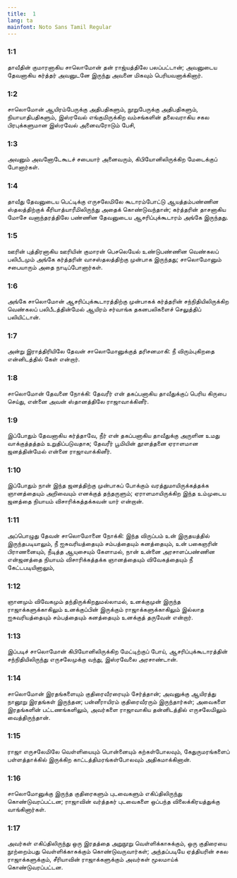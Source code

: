 ```yaml
---
title:  1
lang: ta
mainfont: Noto Sans Tamil Regular
---
```


###  1:1

தாவீதின் குமாரனாகிய சாலொமோன் தன் ராஜ்யத்திலே பலப்பட்டான்; அவனுடைய தேவனாகிய கர்த்தர் அவனுடனே இருந்து அவனை மிகவும் பெரியவனாக்கினார்.

###  1:2

சாலொமோன் ஆயிரம்பேருக்கு அதிபதிகளும், நூறுபேருக்கு அதிபதிகளும், நியாயாதிபதிகளும், இஸ்ரவேல் எங்குமிருக்கிற வம்சங்களின் தலைவராகிய சகல பிரபுக்களுமான இஸ்ரவேல் அனைவரோடும் பேசி,

###  1:3

அவனும் அவனோடேகூடச் சபையார் அனைவரும், கிபியோனிலிருக்கிற மேடைக்குப் போனார்கள்.

###  1:4

தாவீது தேவனுடைய பெட்டிக்கு எருசலேமிலே கூடாரம்போட்டு ஆயத்தம்பண்ணின ஸ்தலத்திற்குக் கீரியாத்யாரீமிலிருந்து அதைக் கொண்டுவந்தான்; கர்த்தரின் தாசனாகிய மோசே வனாந்தரத்திலே பண்ணின தேவனுடைய ஆசரிப்புக்கூடாரம் அங்கே இருந்தது.

###  1:5

ஊரின் புத்திரனாகிய ஊரியின் குமாரன் பெசலெயேல் உண்டுபண்ணின வெண்கலப் பலிபீடமும் அங்கே கர்த்தரின் வாசஸ்தலத்திற்கு முன்பாக இருந்தது; சாலொமோனும் சபையாரும் அதை நாடிப்போனார்கள்.

###  1:6

அங்கே சாலொமோன் ஆசரிப்புக்கூடாரத்திற்கு முன்பாகக் கர்த்தரின் சந்நிதியிலிருக்கிற வெண்கலப் பலிபீடத்தின்மேல் ஆயிரம் சர்வாங்க தகனபலிகளைச் செலுத்திப் பலியிட்டான்.

###  1:7

அன்று இராத்திரியிலே தேவன் சாலொமோனுக்குத் தரிசனமாகி: நீ விரும்புகிறதை என்னிடத்தில் கேள் என்றார்.

###  1:8

சாலொமோன் தேவனை நோக்கி: தேவரீர் என் தகப்பனாகிய தாவீதுக்குப் பெரிய கிருபை செய்து, என்னை அவன் ஸ்தானத்திலே ராஜாவாக்கினீர்.

###  1:9

இப்போதும் தேவனாகிய கர்த்தாவே, நீர் என் தகப்பனாகிய தாவீதுக்கு அருளின உமது வாக்குத்தத்தம் உறுதிப்படுவதாக; தேவரீர் பூமியின் தூளத்தனை ஏராளமான ஜனத்தின்மேல் என்னை ராஜாவாக்கினீர்.

###  1:10

இப்போதும் நான் இந்த ஜனத்திற்கு முன்பாகப் போக்கும் வரத்துமாயிருக்கத்தக்க ஞானத்தையும் அறிவையும் எனக்குத் தந்தருளும்; ஏராளமாயிருக்கிற இந்த உம்முடைய ஜனத்தை நியாயம் விசாரிக்கத்தக்கவன் யார் என்றான்.

###  1:11

அப்பொழுது தேவன் சாலொமோனை நோக்கி: இந்த விருப்பம் உன் இருதயத்தில் இருந்தபடியாலும், நீ ஐசுவரியத்தையும் சம்பத்தையும் கனத்தையும், உன் பகைஞரின் பிராணனையும், நீடித்த ஆயுசையும் கேளாமல், நான் உன்னை அரசாளப்பண்ணின என்ஜனத்தை நியாயம் விசாரிக்கத்தக்க ஞானத்தையும் விவேகத்தையும் நீ கேட்டபடியினாலும்,

###  1:12

ஞானமும் விவேகமும் தந்திருக்கிறதுமல்லாமல், உனக்குமுன் இருந்த ராஜாக்களுக்காகிலும் உனக்குப்பின் இருக்கும் ராஜாக்களுக்காகிலும் இல்லாத ஐசுவரியத்தையும் சம்பத்தையும் கனத்தையும் உனக்குத் தருவேன் என்றார்.

###  1:13

இப்படிச் சாலொமோன் கிபியோனிலிருக்கிற மேட்டிற்குப் போய், ஆசரிப்புக்கூடாரத்தின் சந்நிதியிலிருந்து எருசலேமுக்கு வந்து, இஸ்ரவேலை அரசாண்டான்.

###  1:14

சாலொமோன் இரதங்களையும் குதிரைவீரரையும் சேர்த்தான்; அவனுக்கு ஆயிரத்து நானூறு இரதங்கள் இருந்தன; பன்னீராயிரம் குதிரைவீரரும் இருந்தார்கள்; அவைகளை இரதங்களின் பட்டணங்களிலும், அவர்களை ராஜாவாகிய தன்னிடத்தில் எருசலேமிலும் வைத்திருந்தான்.

###  1:15

ராஜா எருசலேமிலே வெள்ளியையும் பொன்னையும் கற்கள்போலவும், கேதுருமரங்களைப் பள்ளத்தாக்கில் இருக்கிற காட்டத்திமரங்கள்போலவும் அதிகமாக்கினான்.

###  1:16

சாலொமோனுக்கு இருந்த குதிரைகளும் புடவைகளும் எகிப்திலிருந்து கொண்டுவரப்பட்டன; ராஜாவின் வர்த்தகர் புடவைகளை ஒப்பந்த விலைக்கிரயத்துக்கு வாங்கினார்கள்.

###  1:17

அவர்கள் எகிப்திலிருந்து ஒரு இரதத்தை அறுநூறு வெள்ளிக்காசுக்கும், ஒரு குதிரையை நூற்றைம்பது வெள்ளிக்காசுக்கும் கொண்டுவருவார்கள்; அந்தப்படியே ஏத்தியரின் சகல ராஜாக்களுக்கும், சீரியாவின் ராஜாக்களுக்கும் அவர்கள் மூலமாய்க் கொண்டுவரப்பட்டன.

